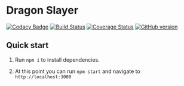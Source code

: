 # Dragon Slayer
[![Codacy Badge](https://api.codacy.com/project/badge/Grade/92ab695a6dc842f3b886ecd7666c27a9)](https://www.codacy.com/app/domenic.colandrea/not-a-trendtracker?utm_source=github.com&amp;utm_medium=referral&amp;utm_content=DomenicoColandrea86/not-a-trendtracker&amp;utm_campaign=Badge_Grade)
[![Build Status](https://travis-ci.org/DomenicoColandrea86/not-a-trendtracker.svg?branch=master)](https://travis-ci.org/DomenicoColandrea86/not-a-trendtracker)
[![Coverage Status](https://coveralls.io/repos/github/DomenicoColandrea86/not-a-trendtracker/badge.svg?branch=master)](https://coveralls.io/github/DomenicoColandrea86/not-a-trendtracker?branch=master)
[![GitHub version](https://badge.fury.io/gh/DomenicoColandrea86%2Fnot-a-trendtracker.svg)](https://badge.fury.io/gh/DomenicoColandrea86%2Fnot-a-trendtracker)

## Quick start

1. Run `npm i` to install dependencies.

2. At this point you can run `npm start` and navigate to `http://localhost:3000`
